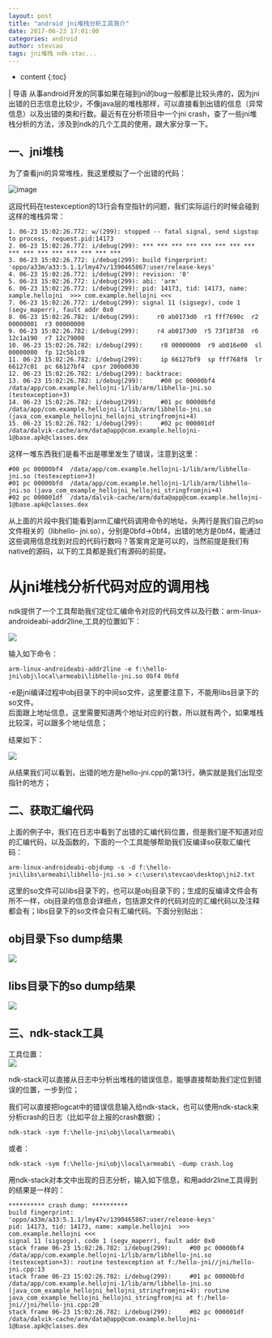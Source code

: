 ```yaml
---
layout: post
title: "android jni堆栈分析工具简介"
date: 2017-06-23 17:01:00
categories: android
author: stevcao
tags: jni堆栈 ndk-stac...
---
```


* content
{:toc}

| 导语
从事android开发的同事如果在碰到jni的bug一般都是比较头疼的，因为jni出错的日志信息比较少，不像java层的堆栈那样，可以直接看到出错的信息（异常信息）以及出错的类和行数。最近有在分析项目中一个jni
crash，查了一些jni堆栈分析的方法，涉及到ndk的几个工具的使用，跟大家分享一下。

## 一、jni堆栈
<!--more-->

为了查看jni的异常堆栈，我这里模拟了一个出错的代码：

![image](/image/android_jni_dui_zhan_fen_xi_gong_ju_jian_jie/7f23d66391878bb7de757b542b48437b1e79365851dcbadeaf7b498ae0403094)

这段代码在testexception的13行会有空指针的问题，我们实际运行的时候会碰到这样的堆栈异常：

    
    
    1. 06-23 15:02:26.772: w/(299): stopped -- fatal signal, send sigstop to process, request.pid:14173
    2. 06-23 15:02:26.772: i/debug(299): *** *** *** *** *** *** *** *** *** *** *** *** *** *** *** ***
    3. 06-23 15:02:26.772: i/debug(299): build fingerprint: 'oppo/a33m/a33:5.1.1/lmy47v/1390465867:user/release-keys'
    4. 06-23 15:02:26.772: i/debug(299): revision: '0'
    5. 06-23 15:02:26.772: i/debug(299): abi: 'arm'
    6. 06-23 15:02:26.772: i/debug(299): pid: 14173, tid: 14173, name: xample.hellojni  >>> com.example.hellojni <<<
    7. 06-23 15:02:26.772: i/debug(299): signal 11 (sigsegv), code 1 (segv_maperr), fault addr 0x0
    8. 06-23 15:02:26.782: i/debug(299):     r0 ab0173d0  r1 fff7690c  r2 00000001  r3 00000000
    9. 06-23 15:02:26.782: i/debug(299):     r4 ab0173d0  r5 73f18f38  r6 12c1a190  r7 12c79000
    10. 06-23 15:02:26.782: i/debug(299):     r8 00000000  r9 ab016e00  sl 00000000  fp 12c5b1c0
    11. 06-23 15:02:26.782: i/debug(299):     ip 66127bf9  sp fff768f8  lr 66127c01  pc 66127bf4  cpsr 200b0030
    12. 06-23 15:02:26.782: i/debug(299): backtrace:
    13. 06-23 15:02:26.782: i/debug(299):     #00 pc 00000bf4  /data/app/com.example.hellojni-1/lib/arm/libhello-jni.so (testexception+3)
    14. 06-23 15:02:26.782: i/debug(299):     #01 pc 00000bfd  /data/app/com.example.hellojni-1/lib/arm/libhello-jni.so (java_com_example_hellojni_hellojni_stringfromjni+4)
    15. 06-23 15:02:26.782: i/debug(299):     #02 pc 000001df  /data/dalvik-cache/arm/data@app@com.example.hellojni-1@base.apk@classes.dex
    

这样一堆东西我们是看不出是哪里发生了错误，注意到这里：

    
    
    #00 pc 00000bf4  /data/app/com.example.hellojni-1/lib/arm/libhello-jni.so (testexception+3)
    #01 pc 00000bfd  /data/app/com.example.hellojni-1/lib/arm/libhello-jni.so (java_com_example_hellojni_hellojni_stringfromjni+4)
    #02 pc 000001df  /data/dalvik-cache/arm/data@app@com.example.hellojni-1@base.apk@classes.dex
    

从上面的片段中我们能看到arm汇编代码调用命令的地址，头两行是我们自己的so文件相关的（libhello-
jni.so），分别是0bfd->0bf4，出错的地方是0bf4，能通过这些调用信息找到对应的代码行数吗？答案肯定是可以的，当然前提是我们有native的源码，以下的工具都是我们有源码的前提。

# 从jni堆栈分析代码对应的调用栈

ndk提供了一个工具帮助我们定位汇编命令对应的代码文件以及行数：arm-linux-androideabi-addr2line,工具的位置如下：

![](/image/android_jni_dui_zhan_fen_xi_gong_ju_jian_jie/f74291e17fc95573ab785ab0baa6bce389d0b1931184d542d64611cc2cf72f1c)

输入如下命令：

    
    
    arm-linux-androideabi-addr2line -e f:\hello-jni\obj\local\armeabi\libhello-jni.so 0bf4 0bfd
    

-e是jni编译过程中obj目录下的中间so文件，这里要注意下，不能用libs目录下的so文件。  
后面跟上地址信息，这里需要知道两个地址对应的行数，所以就有两个，如果堆栈比较深，可以跟多个地址信息；

结果如下：

![](/image/android_jni_dui_zhan_fen_xi_gong_ju_jian_jie/77c659659119c8d69a607027151058e7cfcd7ded42e1811c0e274a371a96f923)

从结果我们可以看到，出错的地方是hello-jni.cpp的第13行，确实就是我们出现空指针的地方；

## 二、获取汇编代码

上面的例子中，我们在日志中看到了出错的汇编代码位置，但是我们是不知道对应的汇编代码，以及函数的，下面的一个工具能够帮助我们反编译so获取汇编代码：

    
    
    arm-linux-androideabi-objdump -s -d f:\hello-jni\libs\armeabi\libhello-jni.so > c:\users\stevcao\desktop\jni2.txt
    

这里的so文件可以libs目录下的，也可以是obj目录下的；生成的反编译文件会有所不一样，obj目录的信息会详细点，包括源文件的代码对应的汇编代码以及注释都会有；libs目录下的so文件会只有汇编代码。下面分别贴出：

## obj目录下so dump结果

![](/image/android_jni_dui_zhan_fen_xi_gong_ju_jian_jie/6f51d93716c1657e517a2db9fdedeef8df10a166438cf510df3131cd47b585a4)

## libs目录下的so dump结果

![](/image/android_jni_dui_zhan_fen_xi_gong_ju_jian_jie/904e438c134fc2f2a907d2df5734db44b7ef31534f5bac5e6b894d4fca66adf4)

## 三、ndk-stack工具

工具位置：  
![](/image/android_jni_dui_zhan_fen_xi_gong_ju_jian_jie/58a78ae83cf89a27a288cabaa2698b84b238f18cc1d225a384e11bacc5ed4813)

ndk-stack可以直接从日志中分析出堆栈的错误信息，能够直接帮助我们定位到错误的位置，一步到位；

我们可以直接把logcat中的错误信息输入给ndk-stack，也可以使用ndk-stack来分析crash的日志（比如平台上报的crash数据）；

    
    
    ndk-stack -sym f:\hello-jni\obj\local\armeabi\
    

或者：

    
    
    ndk-stack -sym f:\hello-jni\obj\local\armeabi\ -dump crash.log
    

用ndk-stack对本文中出现的日志分析，输入如下信息，和用addr2line工具得到的结果是一样的：

    
    
    ********** crash dump: **********
    build fingerprint: 'oppo/a33m/a33:5.1.1/lmy47v/1390465867:user/release-keys'
    pid: 14173, tid: 14173, name: xample.hellojni  >>> com.example.hellojni <<<
    signal 11 (sigsegv), code 1 (segv_maperr), fault addr 0x0
    stack frame 06-23 15:02:26.782: i/debug(299):     #00 pc 00000bf4  /data/app/com.example.hellojni-1/lib/arm/libhello-jni.so (testexception+3): routine testexception at f:/hello-jni//jni/hello-jni.cpp:13
    stack frame 06-23 15:02:26.782: i/debug(299):     #01 pc 00000bfd  /data/app/com.example.hellojni-1/lib/arm/libhello-jni.so (java_com_example_hellojni_hellojni_stringfromjni+4): routine java_com_example_hellojni_hellojni_stringfromjni at f:/hello-jni//jni/hello-jni.cpp:20
    stack frame 06-23 15:02:26.782: i/debug(299):     #02 pc 000001df  /data/dalvik-cache/arm/data@app@com.example.hellojni-1@base.apk@classes.dex
    

